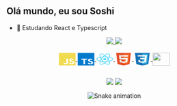 ## Olá mundo, eu sou Soshi

- 🌱 Estudando React e Typescript

<div align="center">
  <a href="https://github.com/SoshiNoir">
  <img height="180em" src="https://github-readme-stats.vercel.app/api?username=SoshiNoir&show_icons=true&theme=omni&include_all_commits=true&count_private=true"/>
  <img height="180em" src="https://github-readme-stats.vercel.app/api/top-langs/?username=SoshiNoir&layout=compact&langs_count=7&theme=omni"/>
</div>

<div align="center" style="display: inline_block"><br>
  <img align="center" alt="" height="30" width="40" src="https://raw.githubusercontent.com/devicons/devicon/master/icons/javascript/javascript-plain.svg">
  <img align="center" alt="" height="30" width="40" src="https://raw.githubusercontent.com/devicons/devicon/master/icons/typescript/typescript-plain.svg">
  <img align="center" alt="" height="30" width="40" src="https://raw.githubusercontent.com/devicons/devicon/master/icons/react/react-original.svg">
  <img align="center" alt="" height="30" width="40" src="https://raw.githubusercontent.com/devicons/devicon/master/icons/html5/html5-original.svg">
  <img align="center" alt="" height="30" width="40" src="https://raw.githubusercontent.com/devicons/devicon/master/icons/css3/css3-original.svg">
   <img align="center" alt="" height="30" width="40" src="https://cdn.jsdelivr.net/gh/devicons/devicon/icons/elixir/elixir-original.svg" />
  
</div>
  
  ##

<div align="center">
  <a href = "mailto:contatososhinoir@gmail.com"><img src="https://img.shields.io/badge/-Gmail-%23333?style=for-the-badge&logo=gmail&logoColor=white" target="_blank"></a>
  <a href="https://www.linkedin.com/in/miguel-matias-soshi" target="_blank"><img src="https://img.shields.io/badge/-LinkedIn-%230077B5?style=for-the-badge&logo=linkedin&logoColor=white" target="_blank"></a> 
  
   ![Snake animation](https://github.com/soshinoir/soshinoir/blob/output/github-contribution-grid-snake.svg)
</div>

